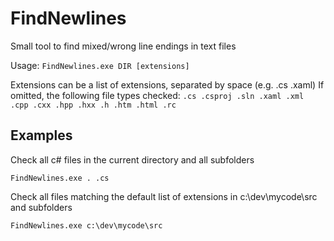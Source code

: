 # FindNewlines
Small tool to find mixed/wrong line endings in text files

Usage: `FindNewlines.exe DIR [extensions]`

Extensions can be a list of extensions, separated by space (e.g. .cs .xaml)
If omitted, the following file types checked: `.cs .csproj .sln .xaml .xml .cpp .cxx .hpp .hxx .h .htm .html .rc`

## Examples

Check all c# files in the current directory and all subfolders
   
    FindNewlines.exe . .cs

Check all files matching the default list of extensions in c:\dev\mycode\src and subfolders
   
    FindNewlines.exe c:\dev\mycode\src

